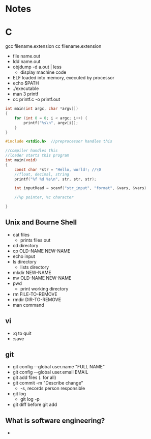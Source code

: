 # Notes 
# C 
gcc filename.extension
cc filename.extension

- file name.out
- ldd name.out
- objdump -d a.out | less
    - display machine code 
- ELF loaded into memory, executed by processor
- echo $PATH
- ./executable
- man 3 printf
- cc printf.c -o printf.out
```c
int main(int argc, char *argv[]) 
{
    for (int 0 = 0; i < argc; i++) {
        printf("%s\n", argv[i]);
    }
}
```
```c
#include <stdio.h>  //preprocessor handles this

//compiler handles this
//loader starts this program
int main(void) 
{
    const char *str = "Hello, world!; //\0
    //float, decimal, string
    printf("%f %d %s\n", str, str, str);

    int inputRead = scanf("str_input", "format", &vars, &vars) 

    //%p pointer, %c character

}
```

## Unix and Bourne Shell
- cat files 
    - prints files out
- cd directory
- cp OLD-NAME NEW-NAME
- echo input
- ls directory
    - lists directory
- mkdir NEW-NAME
- mv OLD-NAME NEW-NAME
- pwd 
    - print working directory
- rm FILE-TO-REMOVE
- rmdir DIR-TO-REMOVE
- man command
## vi
- :q  to quit
- :save

## git
- git config --global user.name "FULL NAME"
- git config --global user.email EMAIL
- git add files (. for all)
- git commit -m "Describe change"
    - -s, records person responsible
- git log
    - git log -p
- git diff before git add

## What is software engineering?
- 